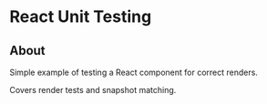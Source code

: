 # React Unit Testing

## About

Simple example of testing a React component for correct renders.

Covers render tests and snapshot matching.

